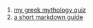 <title>home</title>

1. [my greek mythology quiz](pages/greek_mythology_quiz.html)
1. [a short markdown guide](pages/md_guide.md)
